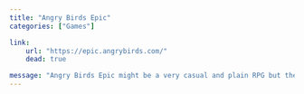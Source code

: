 ```yaml
---
title: "Angry Birds Epic"
categories: ["Games"]

link:
    url: "https://epic.angrybirds.com/"
    dead: true

message: "Angry Birds Epic might be a very casual and plain RPG but the fact remains that it is an appreciable game."
---
```

